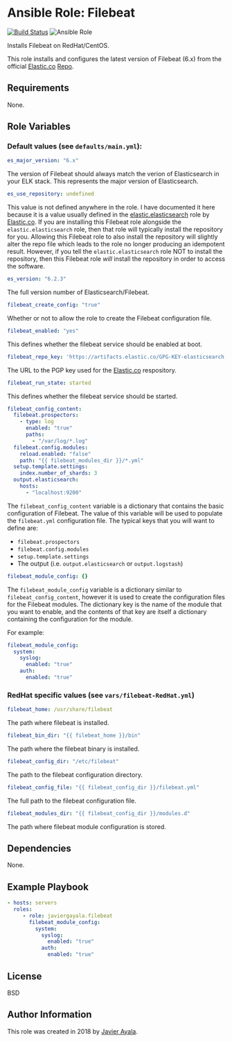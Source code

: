 # Ansible Role: Filebeat

[![Build Status](https://travis-ci.org/javiergayala/ansible-role-filebeat.svg?branch=master)](https://travis-ci.org/javiergayala/ansible-role-filebeat) ![Ansible Role](https://img.shields.io/ansible/role/24920?logo=ansible)

Installs Filebeat on RedHat/CentOS.

This role installs and configures the latest version of Filebeat (6.x) from the official [Elastic.co](https://www.elastic.co/) [Repo](https://www.elastic.co/guide/en/elasticsearch/reference/current/rpm.html#rpm-repo).

## Requirements

None.

## Role Variables

### Default values (see `defaults/main.yml`):

```yaml
es_major_version: "6.x"
```

The version of Filebeat should always match the verion of Elasticsearch in your ELK stack.  This represents the major version of Elasticsearch.

```yaml
es_use_repository: undefined
```

This value is not defined anywhere in the role.  I have documented it here because it is a value usually defined in the [elastic.elasticsearch](https://github.com/elastic/ansible-elasticsearch) role by [Elastic.co](https://www.elastic.co/).  If you are installing this Filebeat role alongside the `elastic.elasticsearch` role, then that role will typically install the repository for you.  Allowing this Filebeat role to also install the repository will slightly alter the repo file which leads to the role no longer producing an idempotent result.  However, if you tell the `elastic.elasticsearch` role NOT to install the repository, then this Filebeat role *will* install the repository in order to access the software.

```yaml
es_version: "6.2.3"
```

The full version number of Elasticsearch/Filebeat.

```yaml
filebeat_create_config: "true"
```

Whether or not to allow the role to create the Filebeat configuration file.  

```yaml
filebeat_enabled: "yes"
```

This defines whether the filebeat service should be enabled at boot.

```yaml
filebeat_repo_key: 'https://artifacts.elastic.co/GPG-KEY-elasticsearch'
```

The URL to the PGP key used for the [Elastic.co](https://www.elastic.co/) respository.

```yaml
filebeat_run_state: started
```

This defines whether the filebeat service should be started.

```yaml
filebeat_config_content:
  filebeat.prospectors:
    - type: log
      enabled: "true"
      paths:
        - "/var/log/*.log"
  filebeat.config.modules:
    reload.enabled: "false"
    path: "{{ filebeat_modules_dir }}/*.yml"
  setup.template.settings:
    index.number_of_shards: 3
  output.elasticsearch:
    hosts:
      - "localhost:9200"
```

The `filebeat_config_content` variable is a dictionary that contains the basic configuration of Filebeat.  The value of this variable will be used to populate the `filebeat.yml` configuration file.  The typical keys that you will want to define are:

-   `filebeat.prospectors`  
-   `filebeat.config.modules`  
-   `setup.template.settings`   
-   The output (i.e. `output.elasticsearch` or `output.logstash`)  

```yaml
filebeat_module_config: {}
```

The `filebeat_module_config` variable is a dictionary similar to `filebeat_config_content`, however it is used to create the configuration files for the Filebeat modules.  The dictionary key is the name of the module that you want to enable, and the contents of that key are itself a dictionary containing the configuration for the module.

For example:

```yaml
filebeat_module_config:
  system:
    syslog:
      enabled: "true"
    auth:
      enabled: "true"
```

### RedHat specific values (see `vars/filebeat-RedHat.yml`)

```yaml
filebeat_home: /usr/share/filebeat
```

The path where filebeat is installed.

```yaml
filebeat_bin_dir: "{{ filebeat_home }}/bin"
```

The path where the filebeat binary is installed.

```yaml
filebeat_config_dir: "/etc/filebeat"
```

The path to the filebeat configuration directory.

```yaml
filebeat_config_file: "{{ filebeat_config_dir }}/filebeat.yml"
```

The full path to the filebeat configuration file.

```yaml
filebeat_modules_dir: "{{ filebeat_config_dir }}/modules.d"
```

The path where filebeat module configuration is stored.

## Dependencies

None.

## Example Playbook

```yaml
- hosts: servers
  roles:
     - role: javiergayala.filebeat
       filebeat_module_config:
         system:
           syslog:
             enabled: "true"
           auth:
             enabled: "true"
```

## License

BSD

## Author Information

This role was created in 2018 by [Javier Ayala](http://www.javierayala.com/).
